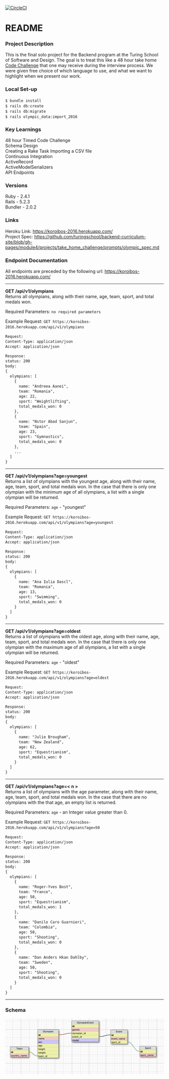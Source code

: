 [![CircleCI](https://circleci.com/gh/CSheesley/koroibos.svg?style=svg)](https://circleci.com/gh/CSheesley/koroibos)
# README


### Project Description
This is the final solo project for the Backend program at the Turing School of Software and Design. The goal is to treat this like a 48 hour take home [Code Challenge](https://github.com/turingschool/backend-curriculum-site/blob/gh-pages/module4/projects/take_home_challenge/prompts/olympic_spec.md) that one may receive during the interview process. We were given free choice of which language to use, and what we want to highlight when we present our work.

### Local Set-up
`$ bundle install`  
`$ rails db:create`  
`$ rails db:migrate`  
`$ rails olympic_data:import_2016`  

### Key Learnings
48 hour Timed Code Challenge  
Schema Design  
Creating a Rake Task
Importing a CSV file  
Continuous Integration  
ActiveRecord  
ActiveModelSerializers  
API Endpoints  

### Versions
Ruby - 2.4.1  
Rails - 5.2.3  
Bundler - 2.0.2  

### Links
Heroku Link: https://koroibos-2016.herokuapp.com/     
Project Spec: https://github.com/turingschool/backend-curriculum-site/blob/gh-pages/module4/projects/take_home_challenge/prompts/olympic_spec.md

### Endpoint Documentation
All endpoints are preceded by the following url: https://koroibos-2016.herokuapp.com/

---
**GET /api/v1/olympians**  
Returns all olympians, along with their name, age, team, sport, and total medals won.

Required Parameters:
`no required parameters`

Example Request:
`GET https://koroibos-2016.herokuapp.com/api/v1/olympians`
```
Request:
Content-Type: application/json
Accept: application/json
```
```
Response:
status: 200
body:
{
  olympians: [
    {
      name: "Andreea Aanei",
      team: "Romania",
      age: 22,
      sport: "Weightlifting",
      total_medals_won: 0
    },
    {
      name: "Nstor Abad Sanjun",
      team: "Spain",
      age: 23,
      sport: "Gymnastics",
      total_medals_won: 0
    },
    ...
  ]
}
```
---
**GET /api/v1/olympians?age=youngest**  
Returns a list of olympians with the youngest age, along with their name, age, team, sport, and total medals won. In the case that there is only one olympian with the minimum age of all olympians, a list with a single olympian will be returned.

Required Parameters:
`age` - "youngest"

Example Request:
`GET https://koroibos-2016.herokuapp.com/api/v1/olympians?age=youngest`
```
Request:
Content-Type: application/json
Accept: application/json
```
```
Response:
status: 200
body:
{
  olympians: [
    {
      name: "Ana Iulia Dascl",
      team: "Romania",
      age: 13,
      sport: "Swimming",
      total_medals_won: 0
    }
  ]
}
```
---
**GET /api/v1/olympians?age=oldest**  
Returns a list of olympians with the oldest age, along with their name, age, team, sport, and total medals won. In the case that there is only one olympian with the maximum age of all olympians, a list with a single olympian will be returned.

Required Parameters:
`age` - "oldest"

Example Request:
`GET https://koroibos-2016.herokuapp.com/api/v1/olympians?age=oldest`
```
Request:
Content-Type: application/json
Accept: application/json
```
```
Response:
status: 200
body:
{
  olympians: [
    {
      name: "Julie Brougham",
      team: "New Zealand",
      age: 62,
      sport: "Equestrianism",
      total_medals_won: 0
    }
  ]
}
```
---
**GET /api/v1/olympians?age=< n >**  
Returns a list of olympians with the age parameter, along with their name, age, team, sport, and total medals won. In the case that there are no olympians with the that age, an empty list is returned.

Required Parameters:
`age` - an Integer value greater than 0.

Example Request:
`GET https://koroibos-2016.herokuapp.com/api/v1/olympians?age=50`
```
Request:
Content-Type: application/json
Accept: application/json
```
```
Response:
status: 200
body:
{
  olympians: [
    {
      name: "Roger-Yves Bost",
      team: "France",
      age: 50,
      sport: "Equestrianism",
      total_medals_won: 1
    },
    {
      name: "Danilo Caro Guarnieri",
      team: "Colombia",
      age: 50,
      sport: "Shooting",
      total_medals_won: 0
    },
    {
      name: "Dan Anders Hkan Dahlby",
      team: "Sweden",
      age: 50,
      sport: "Shooting",
      total_medals_won: 0
    }
  ]
}
```
---

### Schema
![schema](korobois_schema.png)
